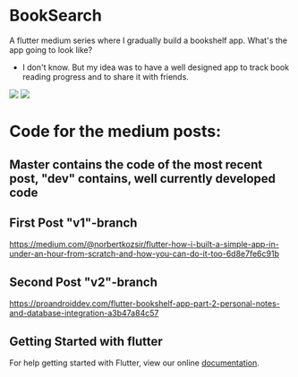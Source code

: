 # BookSearch

A flutter medium series where I gradually build a bookshelf app.
What's the app going to look like?
- I don't know. But my idea was to have a well designed app to track book reading progress and to share it with friends. 


![](https://github.com/Norbert515/BookSearch/blob/master/readmeAssets/first.gif)
![](https://github.com/Norbert515/BookSearch/blob/master/readmeAssets/second.gif)




# Code for the medium posts:

## Master contains the code of the most recent post, "dev" contains, well currently developed code

## First Post "v1"-branch
https://medium.com/@norbertkozsir/flutter-how-i-built-a-simple-app-in-under-an-hour-from-scratch-and-how-you-can-do-it-too-6d8e7fe6c91b

## Second Post "v2"-branch
https://proandroiddev.com/flutter-bookshelf-app-part-2-personal-notes-and-database-integration-a3b47a84c57





## Getting Started with flutter

For help getting started with Flutter, view our online
[documentation](http://flutter.io/).
